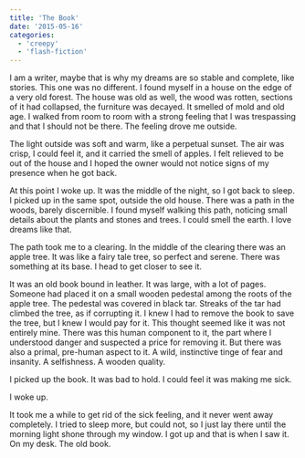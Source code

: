 ```yaml
---
title: 'The Book'
date: '2015-05-16'
categories:
  - 'creepy'
  - 'flash-fiction'
---
```


I am a writer, maybe that is why my dreams are so stable and complete, like
stories. This one was no different. I found myself in a house on the edge of a
very old forest. The house was old as well, the wood was rotten, sections of it
had collapsed, the furniture was decayed. It smelled of mold and old age. I
walked from room to room with a strong feeling that I was trespassing and that I
should not be there. The feeling drove me outside.

The light outside was soft and warm, like a perpetual sunset. The air was crisp,
I could feel it, and it carried the smell of apples. I felt relieved to be out
of the house and I hoped the owner would not notice signs of my presence when he
got back.

At this point I woke up. It was the middle of the night, so I got back to sleep.
I picked up in the same spot, outside the old house. There was a path in the
woods, barely discernible. I found myself walking this path, noticing small
details about the plants and stones and trees. I could smell the earth. I love
dreams like that.

The path took me to a clearing. In the middle of the clearing there was an apple
tree. It was like a fairy tale tree, so perfect and serene. There was something
at its base. I head to get closer to see it.

It was an old book bound in leather. It was large, with a lot of pages. Someone
had placed it on a small wooden pedestal among the roots of the apple tree. The
pedestal was covered in black tar. Streaks of the tar had climbed the tree, as
if corrupting it. I knew I had to remove the book to save the tree, but I knew I
would pay for it. This thought seemed like it was not entirely mine. There was
this human component to it, the part where I understood danger and suspected a
price for removing it. But there was also a primal, pre-human aspect to it. A
wild, instinctive tinge of fear and insanity. A selfishness. A wooden quality.

I picked up the book. It was bad to hold. I could feel it was making me sick.

I woke up.

It took me a while to get rid of the sick feeling, and it never went away
completely. I tried to sleep more, but could not, so I just lay there until the
morning light shone through my window. I got up and that is when I saw it. On my
desk. The old book.
